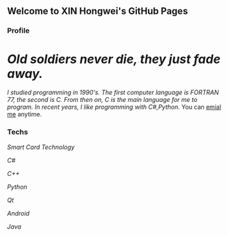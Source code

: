 ## Welcome to XIN Hongwei's GitHub Pages

### Profile
# _**Old soldiers never die, they just fade away**._ 
_I studied programming in 1990's. The first computer language is FORTRAN 77, the second is C. From then on, C is the main language for me to program. In recent years, I like programming with C#,Python._
You can [emial me](mailto:xinhw@me.com) anytime. 

### Techs
_Smart Card Technology_ <p>
_C#_ <p>
_C++_ <p> 
_Python_ <p>
_Qt_ <p>
_Android_<p>
_Java_<p>
